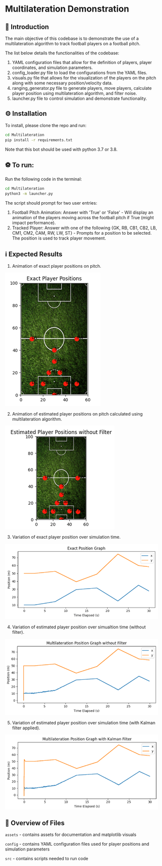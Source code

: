 # Multilateration Demonstration

## :book: Introduction
The main objective of this codebase is to demonstrate the use of a multilateration algorithm to track football players on a football pitch.

The list below details the functionalities of the codebase:
1. YAML configuration files that allow for the definition of players, player coordinates, and simulation parameters.
2. config_loader.py file to load the configurations from the YAML files.
3. visuals.py file that allows for the visualization of the players on the pitch along with some necessary position/velocity data.
4. ranging_generator.py file to generate players, move players, calculate player position using multilateration algorithm, and filter noise.
5. launcher.py file to control simulation and demonstrate functionality.

## :gear:‍ Installation
To install, please clone the repo and run:

```sh
cd Multilateration
pip install -r requirements.txt
```

Note that this bot should be used with python 3.7 or 3.8.

## :soccer: To run:
Run the following code in the terminal:
```sh
cd Multilateration
python3 -m launcher.py
```
The script should prompt for two user entries:
1. Football Pitch Animation: Answer with 'True' or 'False' - Will display an animation of the players moving across the football pitch if True (might impact performance).
2. Tracked Player: Answer with one of the following {GK, RB, CB1, CB2, LB, CM1, CM2, CAM, RW, LW, ST} - Prompts for a position to be selected. The position is used to track player movement.

## :information_source: Expected Results

1. Animation of exact player positions on pitch.

![ExactAnimation](assets/exact_positions.png)

2. Animation of estimated player positions on pitch calculated using multilateration algorithm.

![EstimatedAnimation](assets/estimated_positions.png)

3. Variation of exact player position over simulation time.

![ExactAnimation](assets/exact_position.png)

4. Variation of estimated player position over simualtion time (without filter).

![ExactAnimation](assets/multilateration_noise.png)

5. Variation of estimated player position over simulation time (with Kalman filter applied).

![ExactAnimation](assets/multilateration_filter.png)

## :file_folder:‍ Overview of Files

`assets` - contains assets for documentation and matplotlib visuals

`config` - contains YAML configuration files used for player positions and simulation parameters

`src` - contains scripts needed to run code

